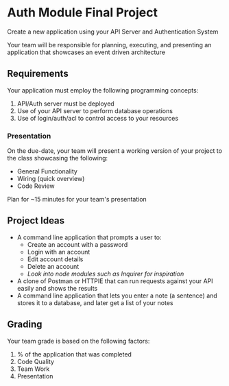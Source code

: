 # Auth Module Final Project

Create a new application using your API Server and Authentication System

Your team will be responsible for planning, executing, and presenting an application that showcases an event driven architecture

## Requirements

Your application must employ the following programming concepts:

1. API/Auth server must be deployed
1. Use of your API server to perform database operations
1. Use of login/auth/acl to control access to your resources

### Presentation

On the due-date, your team will present a working version of your project to the class showcasing the following:

- General Functionality
- Wiring (quick overview)
- Code Review

Plan for ~15 minutes for your team's presentation

## Project Ideas

- A command line application that prompts a user to:
  - Create an account with a password
  - Login with an account
  - Edit account details
  - Delete an account
  - *Look into node modules such as Inquirer for inspiration*
- A clone of Postman or HTTPIE that can run requests against your API easily and shows the results
- A command line application that lets you enter a note (a sentence) and stores it to a database, and later get a list of your notes

## Grading

Your team grade is based on the following factors:

1. % of the application that was completed
1. Code Quality
1. Team Work
1. Presentation
